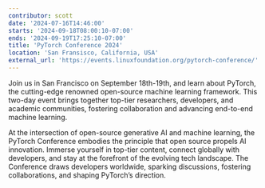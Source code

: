 ```yaml
---
contributor: scott
date: '2024-07-16T14:46:00'
starts: '2024-09-18T08:00:10-07:00'
ends: '2024-09-19T17:25:10-07:00'
title: 'PyTorch Conference 2024'
location: 'San Fransisco, California, USA'
external_url: 'https://events.linuxfoundation.org/pytorch-conference/'
---
```


Join us in San Francisco on September 18th-19th, and learn about PyTorch, the cutting-edge renowned open-source machine
learning framework. This two-day event brings together top-tier researchers, developers, and academic communities,
fostering collaboration and advancing end-to-end machine learning.

At the intersection of open-source generative AI and machine learning, the PyTorch Conference embodies the principle
that open source propels AI innovation. Immerse yourself in top-tier content, connect globally with developers, and stay
at the forefront of the evolving tech landscape. The Conference draws developers worldwide, sparking discussions,
fostering collaborations, and shaping PyTorch’s direction.
